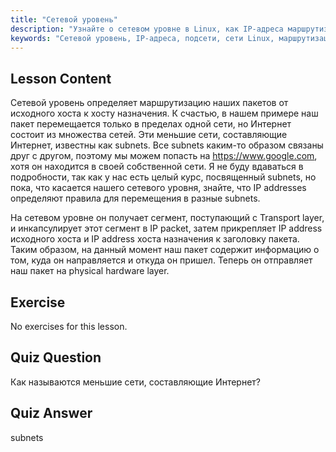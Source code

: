 ```yaml
---
title: "Сетевой уровень"
description: "Узнайте о сетевом уровне в Linux, как IP-адреса маршрутизируют пакеты через подсети, и его роль в передаче данных. Начните свой путь в сетевых технологиях Linux!"
keywords: "Сетевой уровень, IP-адреса, подсети, сети Linux, маршрутизация пакетов, для начинающих, учебник, руководство"
---
```


## Lesson Content

Сетевой уровень определяет маршрутизацию наших пакетов от исходного хоста к хосту назначения. К счастью, в нашем примере наш пакет перемещается только в пределах одной сети, но Интернет состоит из множества сетей. Эти меньшие сети, составляющие Интернет, известны как subnets. Все subnets каким-то образом связаны друг с другом, поэтому мы можем попасть на <https://www.google.com>, хотя он находится в своей собственной сети. Я не буду вдаваться в подробности, так как у нас есть целый курс, посвященный subnets, но пока, что касается нашего сетевого уровня, знайте, что IP addresses определяют правила для перемещения в разные subnets.

На сетевом уровне он получает сегмент, поступающий с Transport layer, и инкапсулирует этот сегмент в IP packet, затем прикрепляет IP address исходного хоста и IP address хоста назначения к заголовку пакета. Таким образом, на данный момент наш пакет содержит информацию о том, куда он направляется и откуда он пришел. Теперь он отправляет наш пакет на physical hardware layer.

## Exercise

No exercises for this lesson.

## Quiz Question

Как называются меньшие сети, составляющие Интернет?

## Quiz Answer

subnets

